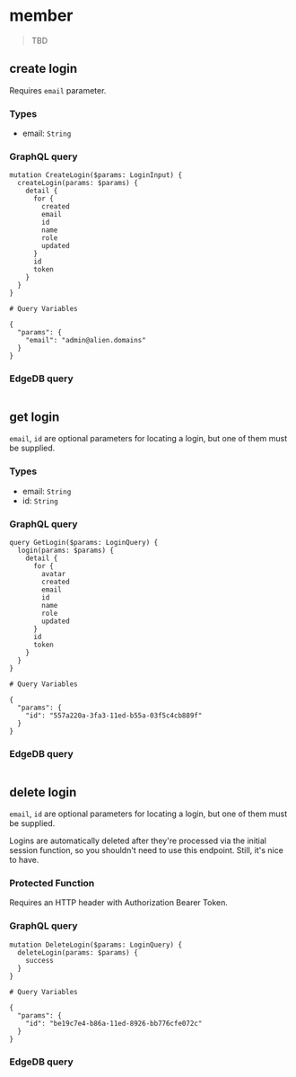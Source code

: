 # member

> TBD



## create login

Requires `email`  parameter.

### Types

- email: `String`

### GraphQL query

```sdl
mutation CreateLogin($params: LoginInput) {
  createLogin(params: $params) {
    detail {
      for {
        created
        email
        id
        name
        role
        updated
      }
      id
      token
    }
  }
}

# Query Variables

{
  "params": {
    "email": "admin@alien.domains"
  }
}
```

### EdgeDB query

```
```



## get login

`email`, `id` are optional parameters for locating a login, but one of them must be supplied.

### Types

- email: `String`
- id: `String`

### GraphQL query

```sdl
query GetLogin($params: LoginQuery) {
  login(params: $params) {
    detail {
      for {
        avatar
        created
        email
        id
        name
        role
        updated
      }
      id
      token
    }
  }
}

# Query Variables

{
  "params": {
    "id": "557a220a-3fa3-11ed-b55a-03f5c4cb889f"
  }
}
```

### EdgeDB query

```
```



## delete login

`email`, `id` are optional parameters for locating a login, but one of them must be supplied.

Logins are automatically deleted after they're processed via the initial session function, so you shouldn't need to use this endpoint. Still, it's nice to have.

### Protected Function

Requires an HTTP header with Authorization Bearer Token.

### GraphQL query

```sdl
mutation DeleteLogin($params: LoginQuery) {
  deleteLogin(params: $params) {
    success
  }
}

# Query Variables

{
  "params": {
    "id": "be19c7e4-b86a-11ed-8926-bb776cfe072c"
  }
}
```

### EdgeDB query

```
```
